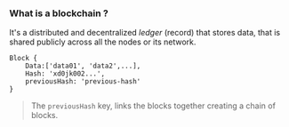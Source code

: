 ### What is a blockchain ?

It's a distributed and decentralized *ledger* (record) that stores data, that is shared publicly across all the nodes or its network.

```
Block {
	Data:['data01', 'data2',...],
	Hash: 'xd0jk002...',
	previousHash: 'previous-hash'
}
```
> The `previousHash` key, links the blocks together creating a chain of blocks. 

